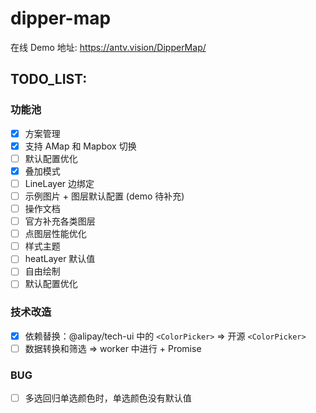 # dipper-map

在线 Demo 地址: https://antv.vision/DipperMap/

## TODO_LIST:

### 功能池

- [x] 方案管理
- [x] 支持 AMap 和 Mapbox 切换
- [ ] 默认配置优化
- [x] 叠加模式
- [ ] LineLayer 边绑定
- [ ] 示例图片 + 图层默认配置 (demo 待补充)
- [ ] 操作文档
- [ ] 官方补充各类图层
- [ ] 点图层性能优化
- [ ] 样式主题
- [ ] heatLayer 默认值
- [ ] 自由绘制
- [ ] 默认配置优化

### 技术改造

- [x] 依赖替换：@alipay/tech-ui 中的 `<ColorPicker>` => 开源 `<ColorPicker>`
- [ ] 数据转换和筛选 => worker 中进行 + Promise

### BUG

- [ ] 多选回归单选颜色时，单选颜色没有默认值

